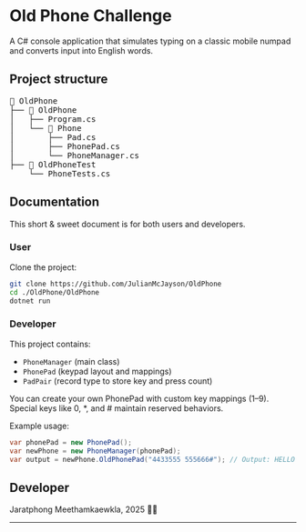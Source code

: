 # Old Phone Challenge
A C# console application that simulates typing on a classic mobile numpad and converts input into English words.

## Project structure 
<pre>
📁 OldPhone
├── 📁 OldPhone
│   ├── Program.cs
│   └── 📁 Phone
│       ├── Pad.cs
│       ├── PhonePad.cs
│       └── PhoneManager.cs
├── 📁 OldPhoneTest
    └── PhoneTests.cs
</pre>

## Documentation
This short & sweet document is for both users and developers.
### User
Clone the project:
```bash
git clone https://github.com/JulianMcJayson/OldPhone
cd ./OldPhone/OldPhone
dotnet run
```
### Developer
This project contains:
- `PhoneManager` (main class)
- `PhonePad` (keypad layout and mappings)
- `PadPair` (record type to store key and press count)

You can create your own PhonePad with custom key mappings (1–9). Special keys like 0, *, and # maintain reserved behaviors.

Example usage:
```cs
var phonePad = new PhonePad();
var newPhone = new PhoneManager(phonePad);
var output = newPhone.OldPhonePad("4433555 555666#"); // Output: HELLO
```

## Developer
Jaratphong Meethamkaewkla, 2025 :man_technologist:
 
___
